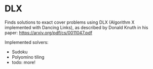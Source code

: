 # DLX

Finds solutions to exact cover problems using DLX (Algorithm X implemented with Dancing Links), as described by Donald Knuth in his paper:
https://arxiv.org/pdf/cs/0011047.pdf

Implemented solvers:
* Sudoku
* Polyomino tiling
* todo: more!
